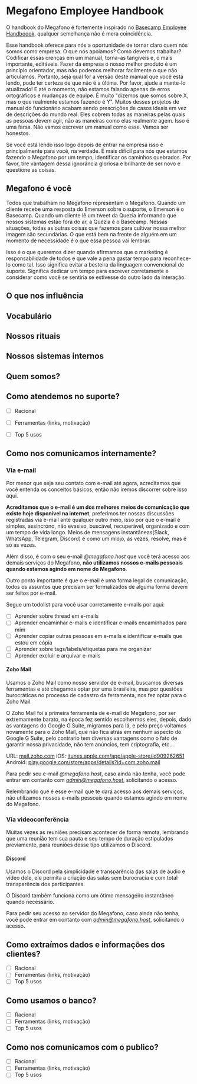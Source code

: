# Megafono Employee Handbook

O handbook do Megafono é fortemente  inspirado no [Basecamp Employee  Handboook](https://github.com/basecamp/handbook), qualquer semelhança  não é mera coincidência.

Esse handbook oferece para nós a  oportunidade de tornar claro quem nós somos como empresa. O que nós  apoiamos? Como devemos trabalhar? Codificar essas crenças em um manual,  torna-as tangíveis e, o mais importante, editáveis. Fazer da empresa o  nosso melhor produto é um princípio orientador, mas não podemos melhorar facilmente o que não articulamos. Portanto, seja qual for a versão  deste manual que você está lendo, pode ter certeza de que não é a  última. Por favor, ajude a mante-lo atualizado! E até o momento, não  estamos falando apenas de erros ortográficos e mudanças de equipe. É  muito "dizemos que somos sobre X, mas o que realmente estamos fazendo é  Y". Muitos desses projetos de manual do funcionário acabam sendo  prescrições de casos ideais em vez de descrições do mundo real. Eles  cobrem todas as maneiras pelas quais as pessoas devem agir, não as  maneiras como elas realmente agem. Isso é uma farsa. Não vamos escrever  um manual como esse. Vamos ser honestos.

Se você está lendo isso  logo depois de entrar na empresa isso é principalmente para você, na  verdade.  É mais difícil para nós que estamos fazendo o Megafono por um  tempo, identificar os caminhos quebrados. Por favor, tire vantagem dessa ignorância gloriosa e brilhante de ser novo e questione as coisas.

## Megafono é você

Todos que trabalham no Megafono representam o Megafono.  Quando um cliente  recebe uma resposta do Emerson sobre o suporte, o Emerson é o Basecamp.  Quando um cliente lê um tweet da Quezia informando que nossos sistemas  estão fora do ar, a Quezia é o Basecamp.  Nessas situações, todas as  outras coisas que fazemos para cultivar nossa melhor imagem são  secundárias.  O que está bem na frente de alguém em um momento de  necessidade é o que essa pessoa vai lembrar.

Isso é o que  queremos dizer quando afirmamos que o marketing é responsabilidade de  todos e que vale a pena gastar tempo para reconhece-lo como tal.  Isso  significa evitar a besteira da linguagem convencional de suporte.  Significa dedicar um tempo para escrever corretamente e considerar como  você se sentiria se estivesse do outro lado da interação.

##  O que nos influência 

## Vocabulário

## Nossos rituais

## Nossos sistemas internos

## Quem somos?

## Como atendemos no suporte?

- [ ] Racional
- [ ] Ferramentas (links, motivação)
- [ ] Top 5 usos



## Como nos comunicamos internamente?

###  Via e-mail

Por menor que seja seu contato com e-mail até agora, acreditamos que você entenda os conceitos básicos, então não iremos discorrer sobre isso aqui.

**Acreditamos que o e-mail é um dos melhores meios de comunicação que existe hoje disponível na internet**, preferimos ter nossas discussões registradas via e-mail ante qualquer outro meio, isso por que o e-mail é simples,  assíncrono, não evasivo, buscável, recuperável, organizado e com um tempo de vida longo. Meios de mensagens instantâneas(Slack, WhatsApp, Telegram, Discord) é como um miojo, as vezes, resolve, mas é só as vezes.

Além disso, é com o seu e-mail *@megafono.host* que você terá acesso aos demais serviços do Megafono, **não utilizamos nossos e-mails pessoais quando estamos agindo em nome do Megafono**.

Outro ponto importante é que o e-mail é uma forma legal de comunicação, todos os assuntos que precisam ser formalizados de alguma forma devem ser feitos por e-mail.

Segue um todolist para você usar corretamente e-mails por aqui:

- [ ] Aprender sobre thread em e-mails
- [ ] Aprender encaminhar e-mails  e identificar e-mails encaminhados para mim
- [ ] Aprender copiar outras pessoas em e-mails e identificar e-mails que estou em cópia
- [ ] Aprender sobre tags/labels/etiquetas para me organizar
- [ ] Aprender excluir e arquivar e-mails

#### Zoho Mail

Usamos o Zoho Mail como nosso servidor de e-mail, buscamos diversas ferramentas e até chegamos optar por uma brasileira, mas por questões burocráticas no processo de cadastro da ferramenta, nos fez optar para o Zoho Mail.

O Zoho Mail foi a primeira ferramenta de e-mail do Megafono, por ser extremamente barato, na época fez sentido escolhermos eles, depois, dado as vantagens do Google G Suite, migramos para lá, e pelo preço voltamos novamente para o Zoho Mail, que não fica atrás em nenhum aspecto do Google G Suite, pelo contrario tem diversas vantagens como o fato de garantir nossa privacidade, não tem anúncios, tem criptografia, etc...

URL: [mail.zoho.com](https://mail.zoho.com/)
iOS: [itunes.apple.com/app/apple-store/id909262651](https://itunes.apple.com/app/apple-store/id909262651?pt=423641&ct=mail_home_page&mt=8)
Android: [play.google.com/store/apps/details?id=com.zoho.mail](https://play.google.com/store/apps/details?id=com.zoho.mail)

Para pedir seu e-mail *@megafono.host*, caso ainda não tenha, você pode entrar em contanto com *admin@megafono.host*, solicitando o acesso.

Relembrando que é esse e-mail que te dará acesso aos demais serviços, não utilizamos nossos e-mails pessoais quando estamos agindo em nome do Megafono.

### Via videoconferência

Muitas vezes as reuniões precisam acontecer de forma remota, lembrando que uma reunião tem sua pauta e seu tempo de duração estipulados previamente, para reuniões desse tipo utilizamos o Discord.

#### Discord

Usamos o Discord pela simplicidade e transparência das salas de áudio e vídeo dele, ele permita a criação das salas sem burocracia e com total transparência dos participantes. 

O Discord também funciona como um ótimo mensageiro instantâneo quando necessário.

Para pedir seu acesso ao servidor do Megafono, caso ainda não tenha, você pode entrar em contanto com *admin@megafono.host*, solicitando o acesso.

## Como extraímos dados e informações dos clientes?

- [ ] Racional
- [ ] Ferramentas (links, motivação)
- [ ] Top 5 usos

## Como usamos o banco?

- [ ] Racional
- [ ] Ferramentas (links, motivação)
- [ ] Top 5 usos

## Como nos comunicamos com o publico?

- [ ] Racional
- [ ] Ferramentas (links, motivação)
- [ ] Top 5 usos
